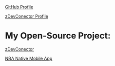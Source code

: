 [GitHub Profile](https://github.com/zayidu)

[zDevConector Profile](https://powerful-brook-38361.herokuapp.com/profile/5eccd4c4672f18b60a4e7bc4)

# My Open-Source Project:

[zDevConector](https://powerful-brook-38361.herokuapp.com)

[NBA Native Mobile App](https://nba-full-stack-59c4b.web.app)

